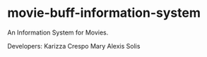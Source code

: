 movie-buff-information-system
=============================

An Information System for Movies.

Developers:
Karizza Crespo
Mary Alexis Solis
